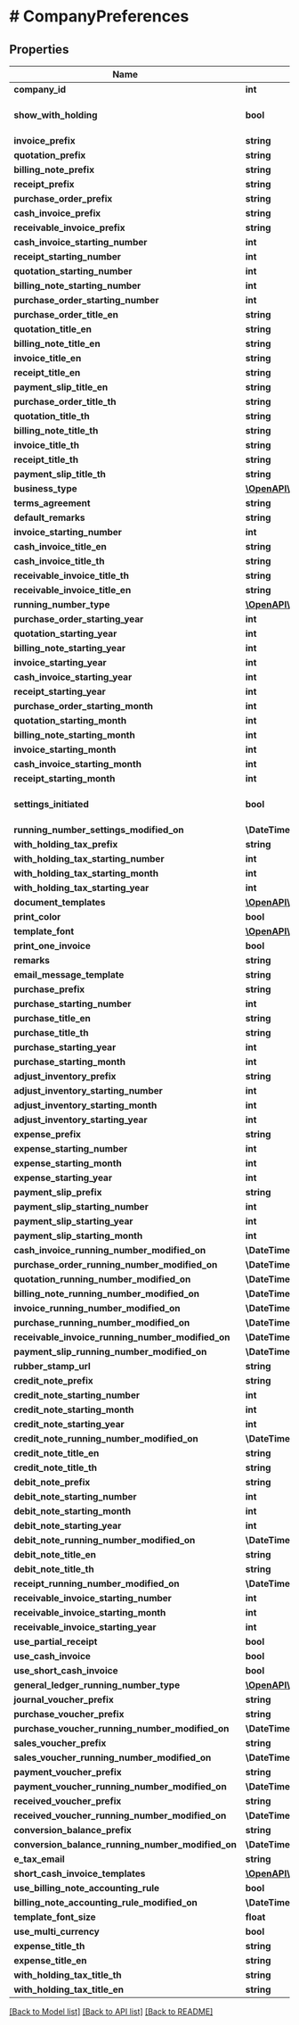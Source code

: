 # # CompanyPreferences

## Properties

Name | Type | Description | Notes
------------ | ------------- | ------------- | -------------
**company_id** | **int** |  | [optional]
**show_with_holding** | **bool** |  | [optional] [default to false]
**invoice_prefix** | **string** |  |
**quotation_prefix** | **string** |  |
**billing_note_prefix** | **string** |  |
**receipt_prefix** | **string** |  |
**purchase_order_prefix** | **string** |  |
**cash_invoice_prefix** | **string** |  |
**receivable_invoice_prefix** | **string** |  |
**cash_invoice_starting_number** | **int** |  | [optional]
**receipt_starting_number** | **int** |  | [optional]
**quotation_starting_number** | **int** |  | [optional]
**billing_note_starting_number** | **int** |  | [optional]
**purchase_order_starting_number** | **int** |  | [optional]
**purchase_order_title_en** | **string** |  |
**quotation_title_en** | **string** |  |
**billing_note_title_en** | **string** |  |
**invoice_title_en** | **string** |  |
**receipt_title_en** | **string** |  |
**payment_slip_title_en** | **string** |  |
**purchase_order_title_th** | **string** |  |
**quotation_title_th** | **string** |  |
**billing_note_title_th** | **string** |  |
**invoice_title_th** | **string** |  |
**receipt_title_th** | **string** |  |
**payment_slip_title_th** | **string** |  |
**business_type** | [**\OpenAPI\Client\Model\BusinessType**](BusinessType.md) |  | [optional]
**terms_agreement** | **string** |  | [optional]
**default_remarks** | **string** |  | [optional]
**invoice_starting_number** | **int** |  | [optional]
**cash_invoice_title_en** | **string** |  |
**cash_invoice_title_th** | **string** |  |
**receivable_invoice_title_th** | **string** |  |
**receivable_invoice_title_en** | **string** |  |
**running_number_type** | [**\OpenAPI\Client\Model\RunningNumberType**](RunningNumberType.md) |  | [optional]
**purchase_order_starting_year** | **int** |  | [optional]
**quotation_starting_year** | **int** |  | [optional]
**billing_note_starting_year** | **int** |  | [optional]
**invoice_starting_year** | **int** |  | [optional]
**cash_invoice_starting_year** | **int** |  | [optional]
**receipt_starting_year** | **int** |  | [optional]
**purchase_order_starting_month** | **int** |  | [optional]
**quotation_starting_month** | **int** |  | [optional]
**billing_note_starting_month** | **int** |  | [optional]
**invoice_starting_month** | **int** |  | [optional]
**cash_invoice_starting_month** | **int** |  | [optional]
**receipt_starting_month** | **int** |  | [optional]
**settings_initiated** | **bool** |  | [optional] [default to false]
**running_number_settings_modified_on** | **\DateTime** |  | [optional]
**with_holding_tax_prefix** | **string** |  |
**with_holding_tax_starting_number** | **int** |  | [optional]
**with_holding_tax_starting_month** | **int** |  | [optional]
**with_holding_tax_starting_year** | **int** |  | [optional]
**document_templates** | [**\OpenAPI\Client\Model\DocumentTemplates**](DocumentTemplates.md) |  | [optional]
**print_color** | **bool** |  | [optional]
**template_font** | [**\OpenAPI\Client\Model\TemplateFont**](TemplateFont.md) |  | [optional]
**print_one_invoice** | **bool** |  | [optional]
**remarks** | **string** |  | [optional]
**email_message_template** | **string** |  | [optional]
**purchase_prefix** | **string** |  |
**purchase_starting_number** | **int** |  | [optional]
**purchase_title_en** | **string** |  |
**purchase_title_th** | **string** |  |
**purchase_starting_year** | **int** |  | [optional]
**purchase_starting_month** | **int** |  | [optional]
**adjust_inventory_prefix** | **string** |  |
**adjust_inventory_starting_number** | **int** |  | [optional]
**adjust_inventory_starting_month** | **int** |  | [optional]
**adjust_inventory_starting_year** | **int** |  | [optional]
**expense_prefix** | **string** |  |
**expense_starting_number** | **int** |  | [optional]
**expense_starting_month** | **int** |  | [optional]
**expense_starting_year** | **int** |  | [optional]
**payment_slip_prefix** | **string** |  |
**payment_slip_starting_number** | **int** |  | [optional]
**payment_slip_starting_year** | **int** |  | [optional]
**payment_slip_starting_month** | **int** |  | [optional]
**cash_invoice_running_number_modified_on** | **\DateTime** |  | [optional]
**purchase_order_running_number_modified_on** | **\DateTime** |  | [optional]
**quotation_running_number_modified_on** | **\DateTime** |  | [optional]
**billing_note_running_number_modified_on** | **\DateTime** |  | [optional]
**invoice_running_number_modified_on** | **\DateTime** |  | [optional]
**purchase_running_number_modified_on** | **\DateTime** |  | [optional]
**receivable_invoice_running_number_modified_on** | **\DateTime** |  | [optional]
**payment_slip_running_number_modified_on** | **\DateTime** |  | [optional]
**rubber_stamp_url** | **string** |  | [optional]
**credit_note_prefix** | **string** |  |
**credit_note_starting_number** | **int** |  | [optional]
**credit_note_starting_month** | **int** |  | [optional]
**credit_note_starting_year** | **int** |  | [optional]
**credit_note_running_number_modified_on** | **\DateTime** |  | [optional]
**credit_note_title_en** | **string** |  |
**credit_note_title_th** | **string** |  |
**debit_note_prefix** | **string** |  |
**debit_note_starting_number** | **int** |  | [optional]
**debit_note_starting_month** | **int** |  | [optional]
**debit_note_starting_year** | **int** |  | [optional]
**debit_note_running_number_modified_on** | **\DateTime** |  | [optional]
**debit_note_title_en** | **string** |  |
**debit_note_title_th** | **string** |  |
**receipt_running_number_modified_on** | **\DateTime** |  | [optional]
**receivable_invoice_starting_number** | **int** |  | [optional]
**receivable_invoice_starting_month** | **int** |  | [optional]
**receivable_invoice_starting_year** | **int** |  | [optional]
**use_partial_receipt** | **bool** |  | [optional]
**use_cash_invoice** | **bool** |  | [optional]
**use_short_cash_invoice** | **bool** |  | [optional]
**general_ledger_running_number_type** | [**\OpenAPI\Client\Model\RunningNumberType**](RunningNumberType.md) |  | [optional]
**journal_voucher_prefix** | **string** |  |
**purchase_voucher_prefix** | **string** |  |
**purchase_voucher_running_number_modified_on** | **\DateTime** |  | [optional]
**sales_voucher_prefix** | **string** |  |
**sales_voucher_running_number_modified_on** | **\DateTime** |  | [optional]
**payment_voucher_prefix** | **string** |  |
**payment_voucher_running_number_modified_on** | **\DateTime** |  | [optional]
**received_voucher_prefix** | **string** |  |
**received_voucher_running_number_modified_on** | **\DateTime** |  | [optional]
**conversion_balance_prefix** | **string** |  |
**conversion_balance_running_number_modified_on** | **\DateTime** |  | [optional]
**e_tax_email** | **string** |  | [optional]
**short_cash_invoice_templates** | [**\OpenAPI\Client\Model\DocumentTemplates**](DocumentTemplates.md) |  | [optional]
**use_billing_note_accounting_rule** | **bool** |  | [optional]
**billing_note_accounting_rule_modified_on** | **\DateTime** |  | [optional]
**template_font_size** | **float** |  | [optional]
**use_multi_currency** | **bool** |  | [optional]
**expense_title_th** | **string** |  | [optional]
**expense_title_en** | **string** |  | [optional]
**with_holding_tax_title_th** | **string** |  | [optional]
**with_holding_tax_title_en** | **string** |  | [optional]

[[Back to Model list]](../../README.md#models) [[Back to API list]](../../README.md#endpoints) [[Back to README]](../../README.md)
